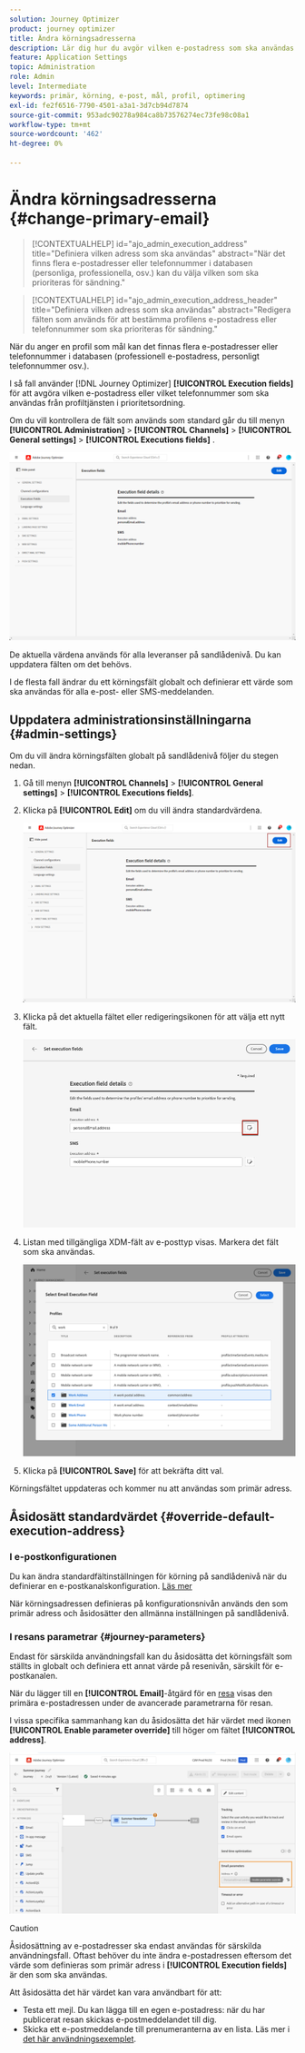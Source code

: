 ```yaml
---
solution: Journey Optimizer
product: journey optimizer
title: Ändra körningsadresserna
description: Lär dig hur du avgör vilken e-postadress som ska användas från profiltjänsten.
feature: Application Settings
topic: Administration
role: Admin
level: Intermediate
keywords: primär, körning, e-post, mål, profil, optimering
exl-id: fe2f6516-7790-4501-a3a1-3d7cb94d7874
source-git-commit: 953adc90278a984ca8b73576274ec73fe98c08a1
workflow-type: tm+mt
source-wordcount: '462'
ht-degree: 0%

---
```


# Ändra körningsadresserna {#change-primary-email}

>[!CONTEXTUALHELP]
>id="ajo_admin_execution_address"
>title="Definiera vilken adress som ska användas"
>abstract="När det finns flera e-postadresser eller telefonnummer i databasen (personliga, professionella, osv.) kan du välja vilken som ska prioriteras för sändning."

>[!CONTEXTUALHELP]
>id="ajo_admin_execution_address_header"
>title="Definiera vilken adress som ska användas"
>abstract="Redigera fälten som används för att bestämma profilens e-postadress eller telefonnummer som ska prioriteras för sändning."

När du anger en profil som mål kan det finnas flera e-postadresser eller telefonnummer i databasen (professionell e-postadress, personligt telefonnummer osv.).

I så fall använder [!DNL Journey Optimizer] **[!UICONTROL Execution fields]** för att avgöra vilken e-postadress eller vilket telefonnummer som ska användas från profiltjänsten i prioritetsordning.

Om du vill kontrollera de fält som används som standard går du till menyn **[!UICONTROL Administration]** > **[!UICONTROL Channels]** > **[!UICONTROL General settings]** > **[!UICONTROL Executions fields]** .

![](assets/primary-address-execution-fields.png)

De aktuella värdena används för alla leveranser på sandlådenivå. Du kan uppdatera fälten om det behövs.

I de flesta fall ändrar du ett körningsfält globalt och definierar ett värde som ska användas för alla e-post- eller SMS-meddelanden. <!--[Learn how](#admin-settings)-->

<!--In some specific use cases only, you can override the value set globally and define a different value at the journey level. [Learn more](#journey-parameters)-->

## Uppdatera administrationsinställningarna {#admin-settings}

Om du vill ändra körningsfälten globalt på sandlådenivå följer du stegen nedan.

1. Gå till menyn **[!UICONTROL Channels]** > **[!UICONTROL General settings]** > **[!UICONTROL Executions fields]**.

1. Klicka på **[!UICONTROL Edit]** om du vill ändra standardvärdena.

   ![](assets/primary-address.png)

1. Klicka på det aktuella fältet eller redigeringsikonen för att välja ett nytt fält.

   ![](assets/primary-address-edit.png)

1. Listan med tillgängliga XDM-fält av e-posttyp visas. Markera det fält som ska användas.

   ![](assets/primary-address-select-field.png)

1. Klicka på **[!UICONTROL Save]** för att bekräfta ditt val.

Körningsfältet uppdateras och kommer nu att användas som primär adress.

<!--1. You can also select an additional field to use as secondary email address. This allows you to determine which field to use if the primary field is empty for a profile. -->

## Åsidosätt standardvärdet {#override-default-execution-address}

### I e-postkonfigurationen

Du kan ändra standardfältinställningen för körning på sandlådenivå när du definierar en e-postkanalskonfiguration. [Läs mer](../email/email-settings.md#execution-address)

När körningsadressen definieras på konfigurationsnivån används den som primär adress och åsidosätter den allmänna inställningen på sandlådenivå.

### I resans parametrar {#journey-parameters}

Endast för särskilda användningsfall kan du åsidosätta det körningsfält som ställts in globalt och definiera ett annat värde på resenivån, särskilt för e-postkanalen.

När du lägger till en **[!UICONTROL Email]**-åtgärd för en [resa](../email/create-email.md#create-email-journey-campaign) visas den primära e-postadressen under de avancerade parametrarna för resan.

I vissa specifika sammanhang kan du åsidosätta det här värdet med ikonen **[!UICONTROL Enable parameter override]** till höger om fältet **[!UICONTROL address]**.

![](assets/journey-enable-parameter-override.png)

>[!CAUTION]
>
>Åsidosättning av e-postadresser ska endast användas för särskilda användningsfall. Oftast behöver du inte ändra e-postadressen eftersom det värde som definieras som primär adress i **[!UICONTROL Execution fields]** är den som ska användas.

Att åsidosätta det här värdet kan vara användbart för att:

* Testa ett mejl. Du kan lägga till en egen e-postadress: när du har publicerat resan skickas e-postmeddelandet till dig.
* Skicka ett e-postmeddelande till prenumeranterna av en lista. Läs mer i [det här användningsexemplet](../building-journeys/message-to-subscribers-uc.md).

